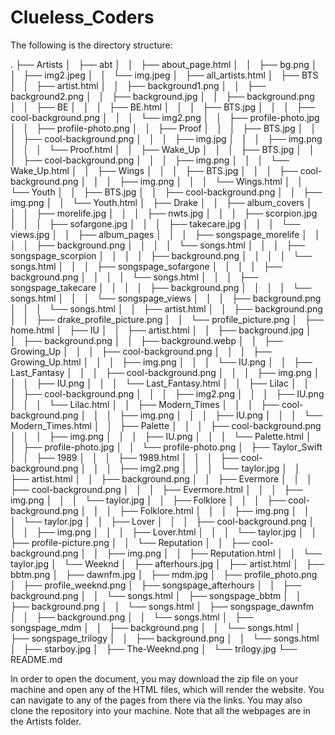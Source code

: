 # Clueless_Coders

The following is the directory structure:

.
├── Artists
│   ├── abt
│   │   ├── about_page.html
│   │   ├── bg.png
│   │   ├── img2.jpeg
│   │   └── img.jpeg
│   ├── all_artists.html
│   ├── BTS
│   │   ├── artist.html
│   │   ├── background1.png
│   │   ├── background2.png
│   │   ├── background.jpg
│   │   ├── background.png
│   │   ├── BE
│   │   │   ├── BE.html
│   │   │   ├── BTS.jpg
│   │   │   ├── cool-background.png
│   │   │   └── img2.png
│   │   ├── profile-photo.jpg
│   │   ├── profile-photo.png
│   │   ├── Proof
│   │   │   ├── BTS.jpg
│   │   │   ├── cool-background.png
│   │   │   ├── img.jpg
│   │   │   ├── img.png
│   │   │   └── Proof.html
│   │   ├── Wake_Up
│   │   │   ├── BTS.jpg
│   │   │   ├── cool-background.png
│   │   │   ├── img.png
│   │   │   └── Wake_Up.html
│   │   ├── Wings
│   │   │   ├── BTS.jpg
│   │   │   ├── cool-background.png
│   │   │   ├── img.png
│   │   │   └── Wings.html
│   │   └── Youth
│   │       ├── BTS.jpg
│   │       ├── cool-background.png
│   │       ├── img.png
│   │       └── Youth.html
│   ├── Drake
│   │   ├── album_covers
│   │   │   ├── morelife.jpg
│   │   │   ├── nwts.jpg
│   │   │   ├── scorpion.jpg
│   │   │   ├── sofargone.jpg
│   │   │   ├── takecare.jpg
│   │   │   └── views.jpg
│   │   ├── album_pages
│   │   │   ├── songspage_morelife
│   │   │   │   ├── background.png
│   │   │   │   └── songs.html
│   │   │   ├── songspage_scorpion
│   │   │   │   ├── background.png
│   │   │   │   └── songs.html
│   │   │   ├── songspage_sofargone
│   │   │   │   ├── background.png
│   │   │   │   └── songs.html
│   │   │   ├── songspage_takecare
│   │   │   │   ├── background.png
│   │   │   │   └── songs.html
│   │   │   └── songspage_views
│   │   │       ├── background.png
│   │   │       └── songs.html
│   │   ├── artist.html
│   │   ├── background.png
│   │   ├── drake_profile_picture.png
│   │   └── profile_picture.png
│   ├── home.html
│   ├── IU
│   │   ├── artist.html
│   │   ├── background.jpg
│   │   ├── background.png
│   │   ├── background.webp
│   │   ├── Growing_Up
│   │   │   ├── cool-background.png
│   │   │   ├── Growing_Up.html
│   │   │   ├── img.png
│   │   │   └── IU.png
│   │   ├── Last_Fantasy
│   │   │   ├── cool-background.png
│   │   │   ├── img.png
│   │   │   ├── IU.png
│   │   │   └── Last_Fantasy.html
│   │   ├── Lilac
│   │   │   ├── cool-background.png
│   │   │   ├── img2.png
│   │   │   ├── IU.png
│   │   │   └── Lilac.html
│   │   ├── Modern_Times
│   │   │   ├── cool-background.png
│   │   │   ├── img.png
│   │   │   ├── IU.png
│   │   │   └── Modern_Times.html
│   │   ├── Palette
│   │   │   ├── cool-background.png
│   │   │   ├── img.png
│   │   │   ├── IU.png
│   │   │   └── Palette.html
│   │   ├── profile-photo.jpg
│   │   └── profile-photo.png
│   ├── Taylor_Swift
│   │   ├── 1989
│   │   │   ├── 1989.html
│   │   │   ├── cool-background.png
│   │   │   ├── img2.png
│   │   │   └── taylor.jpg
│   │   ├── artist.html
│   │   ├── background.png
│   │   ├── Evermore
│   │   │   ├── cool-background.png
│   │   │   ├── Evermore.html
│   │   │   ├── img.png
│   │   │   └── taylor.jpg
│   │   ├── Folklore
│   │   │   ├── cool-background.png
│   │   │   ├── Folklore.html
│   │   │   ├── img.png
│   │   │   └── taylor.jpg
│   │   ├── Lover
│   │   │   ├── cool-background.png
│   │   │   ├── img.png
│   │   │   ├── Lover.html
│   │   │   └── taylor.jpg
│   │   ├── profile-picture.png
│   │   └── Reputation
│   │       ├── cool-background.png
│   │       ├── img.png
│   │       ├── Reputation.html
│   │       └── taylor.jpg
│   └── Weeknd
│       ├── afterhours.jpg
│       ├── artist.html
│       ├── bbtm.png
│       ├── dawnfm.jpg
│       ├── mdm.jpg
│       ├── profile_photo.png
│       ├── profile_weeknd.png
│       ├── songspage_afterhours
│       │   ├── background.png
│       │   └── songs.html
│       ├── songspage_bbtm
│       │   ├── background.png
│       │   └── songs.html
│       ├── songspage_dawnfm
│       │   ├── background.png
│       │   └── songs.html
│       ├── songspage_mdm
│       │   ├── background.png
│       │   └── songs.html
│       ├── songspage_trilogy
│       │   ├── background.png
│       │   └── songs.html
│       ├── starboy.jpg
│       ├── The-Weeknd.png
│       └── trilogy.jpg
└── README.md


In order to open the document, you may download the zip file on your machine and open any of the HTML files, which will render the website. You can navigate to any of the pages from there via the links. You may also clone the repository into your machine. 
Note that all the webpages are in the Artists folder.
